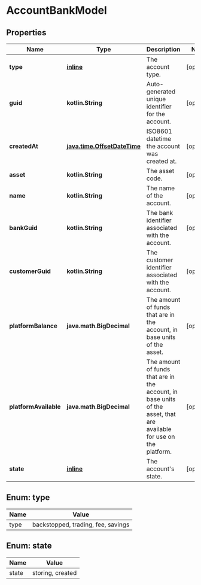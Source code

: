 
# AccountBankModel

## Properties
Name | Type | Description | Notes
------------ | ------------- | ------------- | -------------
**type** | [**inline**](#Type) | The account type. |  [optional]
**guid** | **kotlin.String** | Auto-generated unique identifier for the account. |  [optional]
**createdAt** | [**java.time.OffsetDateTime**](java.time.OffsetDateTime.md) | ISO8601 datetime the account was created at. |  [optional]
**asset** | **kotlin.String** | The asset code. |  [optional]
**name** | **kotlin.String** | The name of the account. |  [optional]
**bankGuid** | **kotlin.String** | The bank identifier associated with the account. |  [optional]
**customerGuid** | **kotlin.String** | The customer identifier associated with the account. |  [optional]
**platformBalance** | **java.math.BigDecimal** | The amount of funds that are in the account, in base units of the asset. |  [optional]
**platformAvailable** | **java.math.BigDecimal** | The amount of funds that are in the account, in base units of the asset, that are available for use on the platform. |  [optional]
**state** | [**inline**](#State) | The account&#39;s state. |  [optional]


<a name="Type"></a>
## Enum: type
Name | Value
---- | -----
type | backstopped, trading, fee, savings


<a name="State"></a>
## Enum: state
Name | Value
---- | -----
state | storing, created



